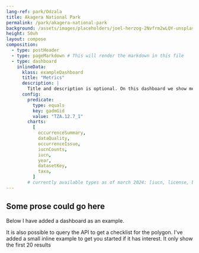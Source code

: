 ```yaml
---
lang-ref: park/Odzala
title: Akagera National Park
permalink: /park/akagera-national-park
background: /assets/images/placeholders/joel-herzog-2Nvfrm2wLQY-unsplash.jpg
height: 50vh
layout: compose
composition:
  - type: postHeader
  - type: pageMarkdown # This will render the markdown in this file
  - type: dashboard
    inlineData:
      klass: exampleDashboard
      title: "Metrics"
      description: |
        Title and description is optional. On this dashboard we show metrics for the filter `gadmGid: TZA.12.7_1` (Serengeti in GADM)
      config:
        predicate:
          type: equals
          key: gadmGid
          value: "TZA.12.7_1"
        charts:
          [
            occurrenceSummary,
            dataQuality,
            occurrenceIssue,
            iucnCounts,
            iucn,
            year,
            datasetKey,
            taxa,
          ]
        # currently available types as of march 2024: [iucn, license, basisOfRecord, year, synonyms, iucnCounts, country, continent, dwcaExtension, eventId, gadmGid, mediaType, networkKey, publisherKey, publishingCountryCode, protocol, sampleSizeUnit, samplingProtocol, typeStatus, waterBody, collectionCode, institutionCode, stateProvince, identifiedBy, recordedBy, establishmentMeans, month, preparations, datasetKey, taxa, occurrenceIssue, dataQuality, occurrenceSummary, collectionKey, institutionKey, catalogNumber]
---
```


## Some prose could go here

Below I have added a dashboard as an example.

It is also possible to query the API to get a checklist for the polygon. I've added a small inline example to get you started if it has interest. It only show the first 20 results

<section id="checklist"></section>

<script>
async function runGraphQLQuery(query, variables = {}) {
  const checklist = document.getElementById('checklist');
  if (!checklist) {
    console.warn('No elements with id="checklist" found');
    return;
  }

  try {
      const response = await fetch('{{ site.graphqlEndpoint | default: "https://graphql.gbif.org/graphql" }}', {
          method: 'POST',
          headers: {
              'Content-Type': 'application/json'
          },
          body: JSON.stringify({ query, variables })
      });

      if (!response.ok) {
          throw new Error(`Network response was not ok: ${response.statusText}`);
      }

      const result = await response.json();
      if (result.errors) {
          result.errors.forEach(error => {
              console.warn('The API returned an error');
              console.error(error);
          });
      } else {
          // Handle successful response data here
          console.log(result.data);
          createChecklistTable(result.data.occurrenceSearch);
      }
  } catch (error) {
      console.warn('The API returned an error');
        console.error(error);
  }
}

// Function to create and populate the table
function createChecklistTable(data) {
    const checklistContainer = document.getElementById('checklist');
    if (!checklistContainer) return;

    // Create table element
    const table = document.createElement('table');
    table.classList.add('table');
    // table.border = '1';

    // Create and append the header row
    const headerRow = document.createElement('tr');
    const headerCell = document.createElement('th');
    headerCell.colSpan = 3;
    headerCell.innerHTML = `Number of Species Observed: ${data.cardinality.speciesKey}`;
    headerRow.appendChild(headerCell);
    table.appendChild(headerRow);

    // Create table header for columns
    const columnHeaderRow = document.createElement('tr');
    const columns = ['Scientific Name', 'Last Reported', 'Total Observations'];
    columns.forEach(columnText => {
        const th = document.createElement('th');
        th.innerText = columnText;
        columnHeaderRow.appendChild(th);
    });
    table.appendChild(columnHeaderRow);

    // Populate the table with data
    data.facet.speciesKey.forEach(species => {
        const row = document.createElement('tr');

        // Scientific Name
        const scientificNameCell = document.createElement('td');
        scientificNameCell.innerHTML = species.taxon.formattedName;
        row.appendChild(scientificNameCell);

        // Last Seen
        const lastSeenCell = document.createElement('td');
        lastSeenCell.innerText = species.occurrences.stats.year.max;
        row.appendChild(lastSeenCell);

        // Total Observations
        const totalObservationsCell = document.createElement('td');
        totalObservationsCell.innerText = species.count;
        row.appendChild(totalObservationsCell);

        table.appendChild(row);
    });

    // Append the table to the container
    checklistContainer.appendChild(table);
}

function appendErrorToChecklist(checklist, message) {
    const errorItem = document.createElement('li');
    errorItem.textContent = message;
    checklist.appendChild(errorItem);
}

// Example usage
const query = `
query ($predicate: Predicate, $size: Int, $from: Int){
  occurrenceSearch(predicate: $predicate) {
    cardinality {
      speciesKey
    }
    facet {
      speciesKey(size: $size, from: $from) {
        key
        count
        taxon {
          formattedName
        }
        occurrences {
          stats {
            year {
              min
              max
            }
          }
        }
      }
    }
  }
}
`;

const variables = {
  "predicate": {
    "type": "and",
    "predicates": [
      {
        "type": "equals",
        "key": "gadmGid",
        "value": "TZA.12.7_1"       
      },
      {
        "key": "occurrenceStatus",
        "type": "equals",
        "value": "PRESENT"
      }
    ]
  },
  "size": 20,
  "from": 0
}
runGraphQLQuery(query, variables);
</script>
